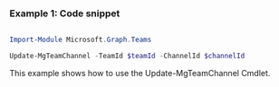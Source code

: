### Example 1: Code snippet

```powershell

Import-Module Microsoft.Graph.Teams

Update-MgTeamChannel -TeamId $teamId -ChannelId $channelId

```
This example shows how to use the Update-MgTeamChannel Cmdlet.

